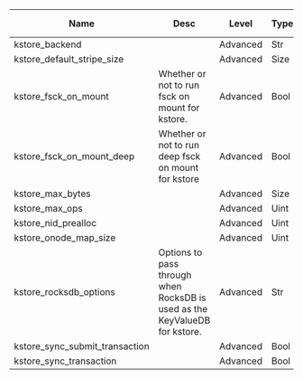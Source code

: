 | Name | Desc | Level | Type | non-Daemon Default | Daemon Default | Min | Max | Valid Values | verbatim | See also | Flags | Services | Validator | Long Desc | Tags |
| --- | --- | --- | --- | --- | --- | --- | --- | --- | --- | --- | --- | --- | --- | --- | --- |
| <span id="SP_kstore_backend">kstore_backend</span> |   | Advanced | Str | rocksdb |  |  |  |  |  |  |  |  |  |  |  |
| <span id="SP_kstore_default_stripe_size">kstore_default_stripe_size</span> |   | Advanced | Size | 64_K |  |  |  |  |  |  |  |  |  |  |  |
| <span id="SP_kstore_fsck_on_mount">kstore_fsck_on_mount</span> |  Whether or not to run fsck on mount for kstore. | Advanced | Bool | False |  |  |  |  |  |  |  |  |  |  |  |
| <span id="SP_kstore_fsck_on_mount_deep">kstore_fsck_on_mount_deep</span> |  Whether or not to run deep fsck on mount for kstore | Advanced | Bool | True |  |  |  |  |  |  |  |  |  |  |  |
| <span id="SP_kstore_max_bytes">kstore_max_bytes</span> |   | Advanced | Size | 64_M |  |  |  |  |  |  |  |  |  |  |  |
| <span id="SP_kstore_max_ops">kstore_max_ops</span> |   | Advanced | Uint | 512 |  |  |  |  |  |  |  |  |  |  |  |
| <span id="SP_kstore_nid_prealloc">kstore_nid_prealloc</span> |   | Advanced | Uint | 1_K |  |  |  |  |  |  |  |  |  |  |  |
| <span id="SP_kstore_onode_map_size">kstore_onode_map_size</span> |   | Advanced | Uint | 1_K |  |  |  |  |  |  |  |  |  |  |  |
| <span id="SP_kstore_rocksdb_options">kstore_rocksdb_options</span> |  Options to pass through when RocksDB is used as the KeyValueDB for kstore. | Advanced | Str | compression=kNoCompression |  |  |  |  |  |  |  |  |  |  |  |
| <span id="SP_kstore_sync_submit_transaction">kstore_sync_submit_transaction</span> |   | Advanced | Bool | False |  |  |  |  |  |  |  |  |  |  |  |
| <span id="SP_kstore_sync_transaction">kstore_sync_transaction</span> |   | Advanced | Bool | False |  |  |  |  |  |  |  |  |  |  |  |
